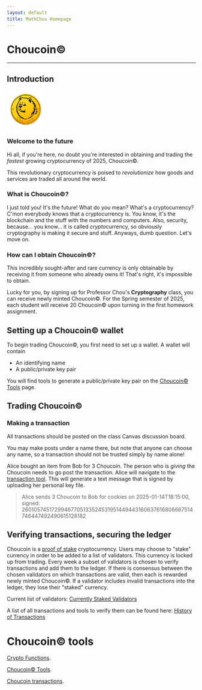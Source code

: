 ```yaml
---
layout: default
title: MathChou Homepage
---
```




# Choucoin&copy;

* * *

## Introduction

<img src="choucoin_logo.png" alt="coin" width="100"/>

### Welcome to the future

Hi all, if you're here, no doubt you're interested in obtaining and trading the _fastest_ growing cryptocurrency of 2025, Choucoin&copy;.

This revolutionary cryptocurrency is poised to _revolutionize_ how goods and services are traded all around the world. 

### What is Choucoin&copy;?

I just told you! It's the future! What do you mean? What's a cryptocurrency? C'mon everybody knows that a cryptocurrency is. You know, it's the blockchain and the stuff with the numbers and computers. Also, security, because... you know... it is called *crypto*currency, so obviously cryptography is making it secure and stuff. Anyways, dumb question. Let's move on.

### How can I obtain Choucoin&copy;?

This incredibly sought-after and rare currency is only obtainable by receiving it from someone who already owns it! That's right, it's impossible to obtain.

Lucky for you, by signing up for Professor Chou's **Cryptography** class, you can receive newly minted Choucoin&copy;. For the Spring semester of 2025, each student will receive 20 Choucoin&copy; upon turning in the first homework assignment.

## Setting up a Choucoin&copy; wallet

To begin trading Choucoin&copy;, you first need to set up a wallet. A wallet will contain

*    An identifying name
*    A public/private key pair

You will find tools to generate a public/private key pair on the [Choucoin&copy; Tools](./choucoin.html) page.

## Trading Choucoin&copy;

### Making a transaction

All transactions should be posted on the class Canvas discussion board.

You may make posts under a name there, but note that anyone can choose any name, so a transaction should not be trusted simply by name alone!

Alice bought an item from Bob for 3 Choucoin. The person who is _giving_ the Choucoin needs to go post the transaction. Alice will navigate to the [transaction tool](./send-choucoin.html). This will generate a text message that is signed by uploading her personal key file.

> Alice sends 3 Choucoin to Bob for cookies on 2025-01-14T18:15:00, signed: 26010574517299467705133524531951449443160637616806667514746447492490615128182

## Verifying transactions, securing the ledger

Choucoin is a [proof of stake](https://en.wikipedia.org/wiki/Proof_of_stake) cryptocurrency. Users may choose to "stake" currency in order to be added to a list of validators. This currency is locked up from trading. Every week a subset of validators is chosen to verify transactions and add them to the ledger. If there is consensus between the chosen validators on which transactions are valid, then each is rewarded newly minted Choucoin&copy;. If a validator includes invalid transactions into the ledger, they lose their "staked" currency.

Current list of validators: [Currently Staked Validators](./validators.html)

A list of all transactions and tools to verify them can be found here: [History of Transactions](./all-transactions.html)




# Choucoin&copy; tools

[Crypto Functions](./cryptofuncs.html).

[Choucoin&copy; Tools](./choucoin.html).

[Choucoin transactions](./all-transactions.html).

